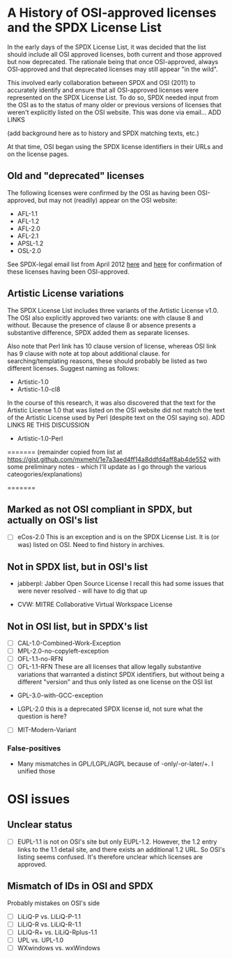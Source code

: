 # A History of OSI-approved licenses and the SPDX License List

In the early days of the SPDX License List, it was decided that the list should include all OSI approved licenses, both current and those approved but now deprecated. The rationale being that once OSI-approved, always OSI-approved and that deprecated licenses may still appear "in the wild". 

This involved early collaboration between SPDX and OSI (2011) to accurately identify and ensure that all OSI-approved licenses were represented on the SPDX License List. To do so, SPDX needed input from the OSI as to the status of many older or previous versions of licenses that weren't explicitly listed on the OSI website. This was done via email... ADD LINKS

(add background here as to history and SPDX matching texts, etc.)

At that time, OSI began using the SPDX license identifiers in their URLs and on the license pages.


## Old and "deprecated" licenses

The following licenses were confirmed by the OSI as having been OSI-approved, but may not (readily) appear on the OSI website:

* AFL-1.1
* AFL-1.2
* AFL-2.0
* AFL-2.1
* APSL-1.2
* OSL-2.0

See SPDX-legal email list from April 2012 [here](https://lists.spdx.org/g/Spdx-legal/message/311?p=%2C%2C%2C20%2C0%2C0%2C0%3A%3Arecentpostdate%2Fsticky%2C%2Cosi%2C20%2C2%2C300%2C22080203) and 
[here](https://lists.spdx.org/g/Spdx-legal/message/312?p=%2C%2C%2C20%2C0%2C0%2C0%3A%3Arecentpostdate%2Fsticky%2C%2Cosi%2C20%2C2%2C300%2C22080204) for confirmation of these licenses having been OSI-approved.

## Artistic License variations
The SPDX License List includes three variants of the Artistic License v1.0. The OSI also explicitly approved two variants: one with clause 8 and without. Because the presence of clause 8 or absence presents a substantive difference, SPDX added them as separate licenses. 

Also note that Perl link has 10 clause version of license, whereas OSI link has 9 clause with note at top about additional clause.  for searching/templating reasons, these should probably be listed as two different licenses. Suggest naming as follows:

* Artistic-1.0
* Artistic-1.0-cl8

In the course of this research, it was also discovered that the text for the Artistic License 1.0 that was listed on the OSI website did not match the text of the Artistic License used by Perl (despite text on the OSI saying so).  ADD LINKS RE THIS DISCUSSION

* Artistic-1.0-Perl

=======
(remainder copied from list at https://gist.github.com/mxmehl/1e7a3aed4ff14a8ddfd4aff8ab4de552 with some preliminary notes - which I'll update as I go through the various cateogories/explanations)

=======

## Marked as not OSI compliant in SPDX, but actually on OSI's list

- [ ] eCos-2.0
This is an exception and is on the SPDX License List. It is (or was) listed on OSI. Need to find history in archives. 

## Not in SPDX list, but in OSI's list

* jabberpl: Jabber Open Source License
I recall this had some issues that were never resolved - will have to dig that up

* CVW: MITRE Collaborative Virtual Workspace License

## Not in OSI list, but in SPDX's list

- [ ] CAL-1.0-Combined-Work-Exception
- [ ] MPL-2.0-no-copyleft-exception
- [ ] OFL-1.1-no-RFN
- [ ] OFL-1.1-RFN
These are all licenses that allow legally substantive variations that warranted a distinct SPDX identifiers, but without being a different "version" and thus only listed as one license on the OSI list

* GPL-3.0-with-GCC-exception


* LGPL-2.0
this is a deprecated SPDX license id, not sure what the question is here?

- [ ] MIT-Modern-Variant

### False-positives

- Many mismatches in GPL/LGPL/AGPL because of -only/-or-later/+. I unified those

# OSI issues

## Unclear status

- [ ] EUPL-1.1 is not on OSI's site but only EUPL-1.2. However, the 1.2 entry links to the 1.1 detail site, and there exists an additional 1.2 URL. So OSI's listing seems confused. It's therefore unclear which licenses are approved.

## Mismatch of IDs in OSI and SPDX

Probably mistakes on OSI's side

- [ ] LiLiQ-P vs. LiLiQ-P-1.1
- [ ] LiLiQ-R vs. LiLiQ-R-1.1
- [ ] LiLiQ-R+ vs. LiLiQ-Rplus-1.1
- [ ] UPL vs. UPL-1.0
- [ ] WXwindows vs. wxWindows
